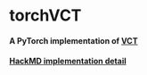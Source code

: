 # torchVCT
#### A PyTorch implementation of [VCT](https://github.com/google-research/google-research/tree/master/vct)
#### [HackMD implementation detail](https://hackmd.io/3FFjxQ5bRtmWE-cx7TtX9A)

